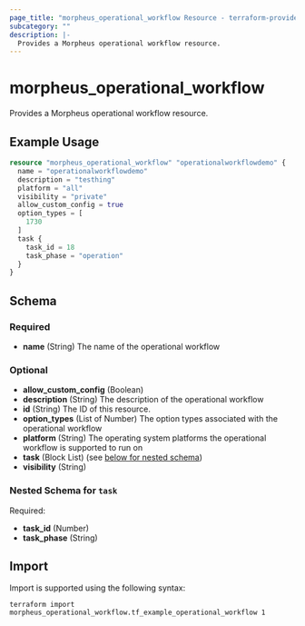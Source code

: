 ```yaml
---
page_title: "morpheus_operational_workflow Resource - terraform-provider-morpheus"
subcategory: ""
description: |-
  Provides a Morpheus operational workflow resource.
---
```


# morpheus_operational_workflow

Provides a Morpheus operational workflow resource.

## Example Usage

```terraform
resource "morpheus_operational_workflow" "operationalworkflowdemo" {
  name = "operationalworkflowdemo"
  description = "testhing"
  platform = "all"
  visibility = "private"
  allow_custom_config = true
  option_types = [
    1730
  ]
  task {
    task_id = 18
    task_phase = "operation"
  }
}
```

<!-- schema generated by tfplugindocs -->
## Schema

### Required

- **name** (String) The name of the operational workflow

### Optional

- **allow_custom_config** (Boolean)
- **description** (String) The description of the operational workflow
- **id** (String) The ID of this resource.
- **option_types** (List of Number) The option types associated with the operational workflow
- **platform** (String) The operating system platforms the operational workflow is supported to run on
- **task** (Block List) (see [below for nested schema](#nestedblock--task))
- **visibility** (String)

<a id="nestedblock--task"></a>
### Nested Schema for `task`

Required:

- **task_id** (Number)
- **task_phase** (String)

## Import

Import is supported using the following syntax:

```shell
terraform import morpheus_operational_workflow.tf_example_operational_workflow 1
```
